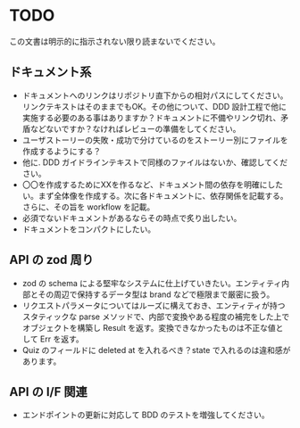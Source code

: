 # TODO

この文書は明示的に指示されない限り読まないでください。

## ドキュメント系

- ドキュメントへのリンクはリポジトリ直下からの相対パスにしてください。リンクテキストはそのままでもOK。その他について、DDD 設計工程で他に実施する必要のある事はありますか？ドキュメントに不備やリンク切れ、矛盾などないですか？なければレビューの準備をしてください。
- ユーザストーリーの失敗・成功で分けているのをストーリー別にファイルを作成するようにする？
- 他に. DDD ガイドラインテキストで同様のファイルはないか、確認してください。
- 〇〇を作成するためにXXを作るなど、ドキュメント間の依存を明確にしたい。まず全体像を作成する。次に各ドキュメントに、依存関係を記載する。さらに、その旨を workflow を記載。
- 必須でないドキュメントがあるならその時点で炙り出したい。
- ドキュメントをコンパクトにしたい。

## API の zod 周り

- zod の schema による堅牢なシステムに仕上げていきたい。エンティティ内部とその周辺で保持するデータ型は brand などで極限まで厳密に扱う。
- リクエストパラメータについてはルーズに構えておき、エンティティが持つスタティックな parse メソッドで、内部で変換やある程度の補完をした上でオブジェクトを構築し Result を返す。変換できなかったものは不正な値として Err を返す。
- Quiz のフィールドに deleted at を入れるべき？state で入れるのは違和感があります。

## API の I/F 関連

- エンドポイントの更新に対応して BDD のテストを増強してください。
